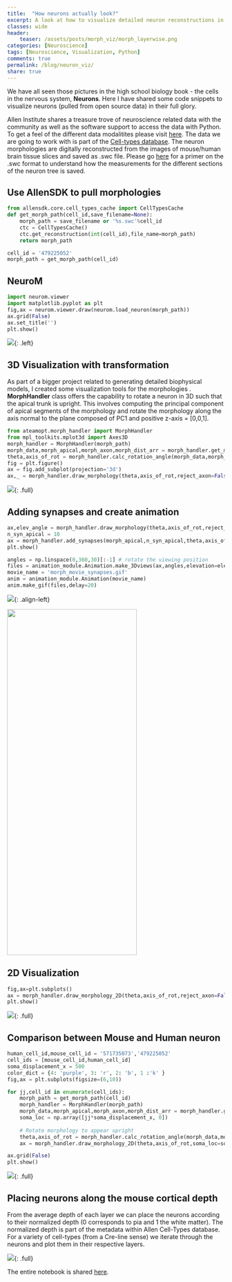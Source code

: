 ```yaml
---
title:  "How neurons actually look?"
excerpt: A look at how to visualize detailed neuron reconstructions in python
classes: wide
header:
    teaser: /assets/posts/morph_viz/morph_layerwise.png
categories: [Neuroscience]
tags: [Neuroscience, Visualization, Python]
comments: true
permalink: /blog/neuron_viz/
share: true
---
```


We have all seen those pictures in the high school biology book - the cells in the nervous system, **Neurons**. Here I have shared some code snippets to visualize neurons (pulled from open source data) in their full glory. 

Allen Institute shares a treasure trove of neuroscience related data with the community as well as the software support to access the data with Python. To get a feel of the different data modalitites please visit [here](https://portal.brain-map.org/). The data we are going to work with is part of the [Cell-types database](http://celltypes.brain-map.org/). The neuron morphologies are digitally reconstructed from the images of mouse/human brain tissue slices and saved as .swc file. Please go [here](http://www.neuronland.org/NLMorphologyConverter/MorphologyFormats/SWC/Spec.html) for a primer on the .swc format to understand how the measurements for the different sections of the neuron tree is saved.

## Use AllenSDK to pull morphologies
```py
from allensdk.core.cell_types_cache import CellTypesCache
def get_morph_path(cell_id,save_filename=None):
    morph_path = save_filename or '%s.swc'%cell_id
    ctc = CellTypesCache()
    ctc.get_reconstruction(int(cell_id),file_name=morph_path)
    return morph_path 

cell_id = '479225052'
morph_path = get_morph_path(cell_id)
```

## NeuroM 
```py
import neurom.viewer
import matplotlib.pyplot as plt
fig,ax = neurom.viewer.draw(neurom.load_neuron(morph_path))
ax.grid(False)
ax.set_title('')
plt.show()
```

![](/assets/posts/morph_viz/morph2D_neurom.png){: .left}

## 3D Visualization with transformation
As part of a bigger project related to generating detailed biophysical models, I created some visualization tools for the morphologies [<i class="fab fa-github" style="color:black;"></i>](https://github.com/AllenInstitute/All-active-Workflow). **MorphHandler** class offers the capability to rotate a neuron in 3D such that the apical trunk is upright. This involves computing the principal component of apical segments of the morphology and rotate the morphology along the axis normal to the plane composed of PC1 and positive z-axis = [0,0,1].

```py
from ateamopt.morph_handler import MorphHandler
from mpl_toolkits.mplot3d import Axes3D
morph_handler = MorphHandler(morph_path)
morph_data,morph_apical,morph_axon,morph_dist_arr = morph_handler.get_morph_coords()     
theta,axis_of_rot = morph_handler.calc_rotation_angle(morph_data,morph_apical)
fig = plt.figure()
ax = fig.add_subplot(projection='3d')
ax,_ = morph_handler.draw_morphology(theta,axis_of_rot,reject_axon=False,ax=ax)
```

![](/assets/posts/morph_viz/3D_morph_banner.png){: .full}

## Adding synapses and create animation

```py
ax,elev_angle = morph_handler.draw_morphology(theta,axis_of_rot,reject_axon=False,morph_dist_arr=morph_dist_arr,axis_off=True,alpha=.8)
n_syn_apical = 10
ax = morph_handler.add_synapses(morph_apical,n_syn_apical,theta,axis_of_rot,ax,color='k')
plt.show()
```

```py
angles = np.linspace(0,360,30)[:-1] # rotate the viewing position
files = animation_module.Animation.make_3Dviews(ax,angles,elevation=elev_angle,prefix='morph_anim/tmprot_')
movie_name = 'morph_movie_synapses.gif'
anim = animation_module.Animation(movie_name)
anim.make_gif(files,delay=20)
```
![](/assets/posts/morph_viz/Morph_with_synapses.png){: .align-left}

<img src="/assets/posts/morph_viz/morph_movie_synapses.gif" height="800" width="300">

## 2D Visualization  

```py
fig,ax=plt.subplots()
ax = morph_handler.draw_morphology_2D(theta,axis_of_rot,reject_axon=False,ax=ax)
plt.show()
```

![](/assets/posts/morph_viz/2D_morph_banner.png){: .full}

## Comparison between Mouse and Human neuron

```py
human_cell_id,mouse_cell_id = '571735073','479225052'
cell_ids = [mouse_cell_id,human_cell_id]
soma_displacement_x = 500
color_dict = {4: 'purple', 3: 'r', 2: 'b', 1 :'k' }
fig,ax = plt.subplots(figsize=(6,10))

for jj,cell_id in enumerate(cell_ids):
    morph_path = get_morph_path(cell_id)       
    morph_handler = MorphHandler(morph_path)
    morph_data,morph_apical,morph_axon,morph_dist_arr = morph_handler.get_morph_coords()
    soma_loc = np.array([jj*soma_displacement_x, 0])
    
    # Rotate morphology to appear upright                            
    theta,axis_of_rot = morph_handler.calc_rotation_angle(morph_data,morph_apical)
    ax = morph_handler.draw_morphology_2D(theta,axis_of_rot,soma_loc=soma_loc,color_dict=color_dict,morph_dist_arr=morph_dist_arr,ax=ax,lw=1.2,reject_axon=True)  

ax.grid(False)
plt.show()
```

![](/assets/posts/morph_viz/mouse_vs_human.png){: .full}

## Placing neurons along the mouse cortical depth

From the average depth of each layer we can place the neurons according to their normalized depth (0 corresponds to pia and 1 the white matter). The normalized depth is part of the metadata within Allen Cell-Types database. For a variety of cell-types (from a Cre-line sense) we iterate through the neurons and plot them in their respective layers.

![](/assets/posts/morph_viz/morph_layerwise.png){: .full}

The entire notebook is shared [here]().
